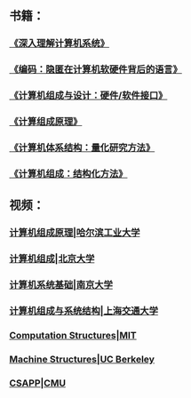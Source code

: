 ## 书籍：
### [《深入理解计算机系统》](https://book.douban.com/subject/26912767/)
### [《编码：隐匿在计算机软硬件背后的语言》](https://book.douban.com/subject/4822685/)
### [《计算机组成与设计：硬件/软件接口》](https://book.douban.com/subject/26604008/)
### [《计算组成原理》](https://book.douban.com/subject/2994636/)
### [《计算机体系结构：量化研究方法》](https://book.douban.com/subject/20452387/)
### [《计算机组成：结构化方法》](https://book.douban.com/subject/1886058/)

## 视频：
### [计算机组成原理|哈尔滨工业大学](https://www.icourses.cn/sCourse/course_6011.html)
### [计算机组成|北京大学](https://www.coursera.org/learn/jisuanji-zucheng)
### [计算机系统基础|南京大学](https://www.icourse163.org/course/NJU-1001625001)
### [计算机组成与系统结构|上海交通大学](https://www.icourse163.org/course/SJTU-1206676848?tid=1461054444)
### [Computation Structures|MIT](https://ocw.mit.edu/courses/6-004-computation-structures-spring-2017/)
### [Machine Structures|UC Berkeley](https://www2.eecs.berkeley.edu/Courses/CS61C/)
### [CSAPP|CMU](https://www.bilibili.com/video/BV1iW411d7hd/)